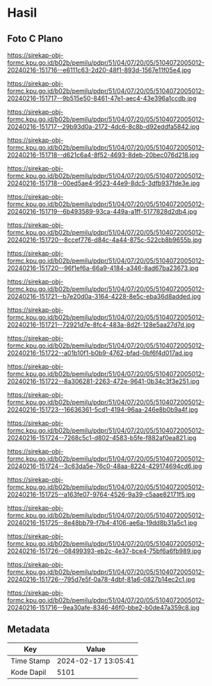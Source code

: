 # Hasil

## Foto C Plano

https://sirekap-obj-formc.kpu.go.id/b02b/pemilu/pdpr/51/04/07/20/05/5104072005012-20240216-151716--e6111c63-2d20-48f1-893d-1567e11f05e4.jpg

https://sirekap-obj-formc.kpu.go.id/b02b/pemilu/pdpr/51/04/07/20/05/5104072005012-20240216-151717--9b515e50-8461-47e1-aec4-43e396a1ccdb.jpg

https://sirekap-obj-formc.kpu.go.id/b02b/pemilu/pdpr/51/04/07/20/05/5104072005012-20240216-151717--29b93d0a-2172-4dc6-8c8b-d92eddfa5842.jpg

https://sirekap-obj-formc.kpu.go.id/b02b/pemilu/pdpr/51/04/07/20/05/5104072005012-20240216-151718--d621c6a4-8f52-4693-8deb-20bec076d218.jpg

https://sirekap-obj-formc.kpu.go.id/b02b/pemilu/pdpr/51/04/07/20/05/5104072005012-20240216-151718--00ed5ae4-9523-44e9-8dc5-3dfb937fde3e.jpg

https://sirekap-obj-formc.kpu.go.id/b02b/pemilu/pdpr/51/04/07/20/05/5104072005012-20240216-151719--6b493589-93ca-449a-a1ff-5177828d2db4.jpg

https://sirekap-obj-formc.kpu.go.id/b02b/pemilu/pdpr/51/04/07/20/05/5104072005012-20240216-151720--8ccef776-d84c-4a44-875c-522cb8b9655b.jpg

https://sirekap-obj-formc.kpu.go.id/b02b/pemilu/pdpr/51/04/07/20/05/5104072005012-20240216-151720--96f1ef6a-66a9-4184-a346-8ad67ba23673.jpg

https://sirekap-obj-formc.kpu.go.id/b02b/pemilu/pdpr/51/04/07/20/05/5104072005012-20240216-151721--b7e20d0a-3164-4228-8e5c-eba36d8added.jpg

https://sirekap-obj-formc.kpu.go.id/b02b/pemilu/pdpr/51/04/07/20/05/5104072005012-20240216-151721--72921d7e-8fc4-483a-8d2f-128e5aa27d7d.jpg

https://sirekap-obj-formc.kpu.go.id/b02b/pemilu/pdpr/51/04/07/20/05/5104072005012-20240216-151722--a01b10f1-b0b9-4762-bfad-0bf6f4d017ad.jpg

https://sirekap-obj-formc.kpu.go.id/b02b/pemilu/pdpr/51/04/07/20/05/5104072005012-20240216-151722--8a306281-2263-472e-9641-0b34c3f3e251.jpg

https://sirekap-obj-formc.kpu.go.id/b02b/pemilu/pdpr/51/04/07/20/05/5104072005012-20240216-151723--16636361-5cd1-4194-96aa-246e8b0b9a4f.jpg

https://sirekap-obj-formc.kpu.go.id/b02b/pemilu/pdpr/51/04/07/20/05/5104072005012-20240216-151724--7268c5c1-d802-4583-b5fe-f882af0ea821.jpg

https://sirekap-obj-formc.kpu.go.id/b02b/pemilu/pdpr/51/04/07/20/05/5104072005012-20240216-151724--3c63da5e-76c0-48aa-8224-429174694cd6.jpg

https://sirekap-obj-formc.kpu.go.id/b02b/pemilu/pdpr/51/04/07/20/05/5104072005012-20240216-151725--a163fe07-9764-4526-9a39-c5aae82171f5.jpg

https://sirekap-obj-formc.kpu.go.id/b02b/pemilu/pdpr/51/04/07/20/05/5104072005012-20240216-151725--8e48bb79-f7b4-4106-ae6a-19dd8b31a5c1.jpg

https://sirekap-obj-formc.kpu.go.id/b02b/pemilu/pdpr/51/04/07/20/05/5104072005012-20240216-151726--08499393-eb2c-4e37-bce4-75bf6a6fb989.jpg

https://sirekap-obj-formc.kpu.go.id/b02b/pemilu/pdpr/51/04/07/20/05/5104072005012-20240216-151726--795d7e5f-0a78-4dbf-81a6-0827b14ec2c1.jpg

https://sirekap-obj-formc.kpu.go.id/b02b/pemilu/pdpr/51/04/07/20/05/5104072005012-20240216-151716--9ea30afe-8346-46f0-bbe2-b0de47a359c8.jpg


## Metadata

| Key        | Value               |
| ---------- | ------------------- |
| Time Stamp | 2024-02-17 13:05:41 |
| Kode Dapil | 5101                |



